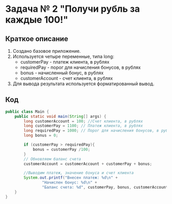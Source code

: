 # Задача № 2 "Получи рубль за каждые 100!"

## Краткое описание

1. Создано базовое приложение. 
2. Используется четыре переменные, типа long:
    * customerPay      -   платеж клиента, в рублях
    * requiredPay      -   порог для начисления бонусов, в рублях
    * bonus             -   начисленный бонус, в рублях
    * customerAccount  -   счет клиента, в рублях
3. Для вывода результата используется форматированный вывод.

## Код

```java
public class Main {
    public static void main(String[] args) {
        long customerAccount = 100; //Счет клиента, в рублях
        long customerPay = 1100; // Платеж клиента, в рублях
        long requiredPay = 1000; // Порог для начисления бонусов, в рублях
        long bonus = 0;

        if (customerPay > requiredPay){
            bonus = customerPay /100;
        }
        // Обновляем баланс счета
        customerAccount = customerAccount + customerPay + bonus;

        //Выводим платеж, значение бонуса и счет клиента
        System.out.printf("Внесен платеж: %d\n" +
                "Начислен бонус: %d\n" +
                "Баланс счета: %d", customerPay, bonus, customerAccount);
    }
}
```